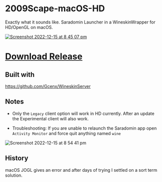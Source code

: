 # 2009Scape-macOS-HD

Exactly what it sounds like. Saradomin Launcher in a WineskinWrapper for HD/OpenGL on macOS.

[
![Screenshot 2022-12-15 at 8 45 07 pm](https://user-images.githubusercontent.com/4764745/208024416-66850c39-bc53-4b6c-99ee-238b12794694.png)](https://github.com/downthecrop/2009Scape-Legacy-macOS-HD/releases/latest)

# [Download Release](https://github.com/downthecrop/2009Scape-Legacy-macOS-HD/releases/latest)

## Built with
https://github.com/Gcenx/WineskinServer

## Notes

- Only the `Legacy` client option will work in HD currently. After an update the Experimental client will also work.

- Troubleshooting: If you are unable to relaunch the Saradomin app open `Activity Monitor` and force quit anything named `wine`

![Screenshot 2022-12-15 at 8 54 41 pm](https://user-images.githubusercontent.com/4764745/208025315-b729a653-8391-4e2a-b65a-acd695fd7632.png)


## History

macOS JOGL gives an error and after days of trying I settled on a sort term solution.

